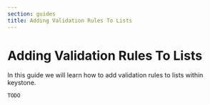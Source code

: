 ```yaml
---
section: guides
title: Adding Validation Rules To Lists
---
```


# Adding Validation Rules To Lists

In this guide we will learn how to add validation rules to lists within keystone.

```DOCS_TODO
TODO
```
